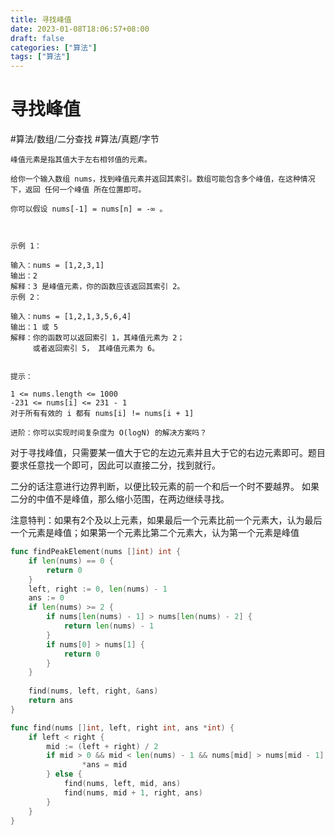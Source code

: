 ```yaml
---
title: 寻找峰值
date: 2023-01-08T18:06:57+08:00
draft: false
categories: ["算法"]
tags: ["算法"]
---
```


# 寻找峰值
#算法/数组/二分查找
#算法/真题/字节

```
峰值元素是指其值大于左右相邻值的元素。

给你一个输入数组 nums，找到峰值元素并返回其索引。数组可能包含多个峰值，在这种情况下，返回 任何一个峰值 所在位置即可。

你可以假设 nums[-1] = nums[n] = -∞ 。

 

示例 1：

输入：nums = [1,2,3,1]
输出：2
解释：3 是峰值元素，你的函数应该返回其索引 2。
示例 2：

输入：nums = [1,2,1,3,5,6,4]
输出：1 或 5 
解释：你的函数可以返回索引 1，其峰值元素为 2；
     或者返回索引 5， 其峰值元素为 6。
 

提示：

1 <= nums.length <= 1000
-231 <= nums[i] <= 231 - 1
对于所有有效的 i 都有 nums[i] != nums[i + 1]

进阶：你可以实现时间复杂度为 O(logN) 的解决方案吗？
```

对于寻找峰值，只需要某一值大于它的左边元素并且大于它的右边元素即可。题目要求任意找一个即可，因此可以直接二分，找到就行。

二分的话注意进行边界判断，以便比较元素的前一个和后一个时不要越界。
如果二分的中值不是峰值，那么缩小范围，在两边继续寻找。

注意特判：如果有2个及以上元素，如果最后一个元素比前一个元素大，认为最后一个元素是峰值；如果第一个元素比第二个元素大，认为第一个元素是峰值

```go
func findPeakElement(nums []int) int {
    if len(nums) == 0 {
        return 0
    }
    left, right := 0, len(nums) - 1
    ans := 0
    if len(nums) >= 2 {
        if nums[len(nums) - 1] > nums[len(nums) - 2] {
            return len(nums) - 1
        }
        if nums[0] > nums[1] {
            return 0
        }
    }
    
    find(nums, left, right, &ans)
    return ans
}

func find(nums []int, left, right int, ans *int) {
    if left < right {
        mid := (left + right) / 2
        if mid > 0 && mid < len(nums) - 1 && nums[mid] > nums[mid - 1] && nums[mid] > nums[mid + 1] {
                *ans = mid       
        } else {
            find(nums, left, mid, ans)
            find(nums, mid + 1, right, ans)
        }
    } 
} 
```